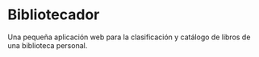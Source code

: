 # Bibliotecador
Una pequeña aplicación web para la clasificación y catálogo de libros de una biblioteca personal. 
